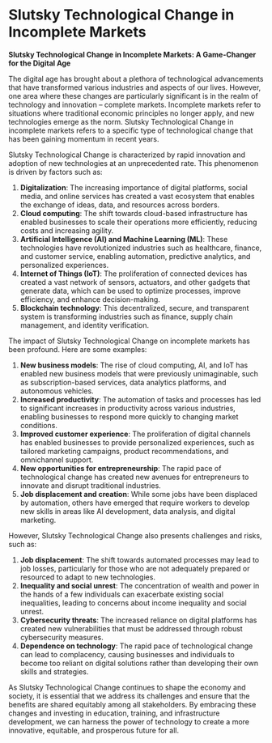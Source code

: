 # Slutsky Technological Change in Incomplete Markets

**Slutsky Technological Change in Incomplete Markets: A Game-Changer for the Digital Age**

The digital age has brought about a plethora of technological advancements that have transformed various industries and aspects of our lives. However, one area where these changes are particularly significant is in the realm of technology and innovation – complete markets. Incomplete markets refer to situations where traditional economic principles no longer apply, and new technologies emerge as the norm. Slutsky Technological Change in incomplete markets refers to a specific type of technological change that has been gaining momentum in recent years.

Slutsky Technological Change is characterized by rapid innovation and adoption of new technologies at an unprecedented rate. This phenomenon is driven by factors such as:

1. **Digitalization**: The increasing importance of digital platforms, social media, and online services has created a vast ecosystem that enables the exchange of ideas, data, and resources across borders.
2. **Cloud computing**: The shift towards cloud-based infrastructure has enabled businesses to scale their operations more efficiently, reducing costs and increasing agility.
3. **Artificial Intelligence (AI) and Machine Learning (ML)**: These technologies have revolutionized industries such as healthcare, finance, and customer service, enabling automation, predictive analytics, and personalized experiences.
4. **Internet of Things (IoT)**: The proliferation of connected devices has created a vast network of sensors, actuators, and other gadgets that generate data, which can be used to optimize processes, improve efficiency, and enhance decision-making.
5. **Blockchain technology**: This decentralized, secure, and transparent system is transforming industries such as finance, supply chain management, and identity verification.

The impact of Slutsky Technological Change on incomplete markets has been profound. Here are some examples:

1. **New business models**: The rise of cloud computing, AI, and IoT has enabled new business models that were previously unimaginable, such as subscription-based services, data analytics platforms, and autonomous vehicles.
2. **Increased productivity**: The automation of tasks and processes has led to significant increases in productivity across various industries, enabling businesses to respond more quickly to changing market conditions.
3. **Improved customer experience**: The proliferation of digital channels has enabled businesses to provide personalized experiences, such as tailored marketing campaigns, product recommendations, and omnichannel support.
4. **New opportunities for entrepreneurship**: The rapid pace of technological change has created new avenues for entrepreneurs to innovate and disrupt traditional industries.
5. **Job displacement and creation**: While some jobs have been displaced by automation, others have emerged that require workers to develop new skills in areas like AI development, data analysis, and digital marketing.

However, Slutsky Technological Change also presents challenges and risks, such as:

1. **Job displacement**: The shift towards automated processes may lead to job losses, particularly for those who are not adequately prepared or resourced to adapt to new technologies.
2. **Inequality and social unrest**: The concentration of wealth and power in the hands of a few individuals can exacerbate existing social inequalities, leading to concerns about income inequality and social unrest.
3. **Cybersecurity threats**: The increased reliance on digital platforms has created new vulnerabilities that must be addressed through robust cybersecurity measures.
4. **Dependence on technology**: The rapid pace of technological change can lead to complacency, causing businesses and individuals to become too reliant on digital solutions rather than developing their own skills and strategies.

As Slutsky Technological Change continues to shape the economy and society, it is essential that we address its challenges and ensure that the benefits are shared equitably among all stakeholders. By embracing these changes and investing in education, training, and infrastructure development, we can harness the power of technology to create a more innovative, equitable, and prosperous future for all.
